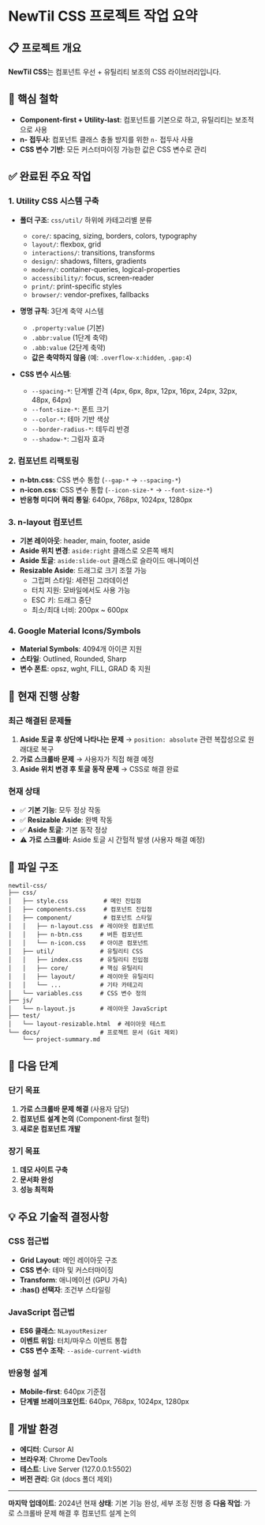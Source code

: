 # NewTil CSS 프로젝트 작업 요약

## 📋 프로젝트 개요

**NewTil CSS**는 컴포넌트 우선 + 유틸리티 보조의 CSS 라이브러리입니다.

## 🎯 핵심 철학

- **Component-first + Utility-last**: 컴포넌트를 기본으로 하고, 유틸리티는 보조적으로 사용
- **n- 접두사**: 컴포넌트 클래스 충돌 방지를 위한 `n-` 접두사 사용
- **CSS 변수 기반**: 모든 커스터마이징 가능한 값은 CSS 변수로 관리

## ✅ 완료된 주요 작업

### 1. **Utility CSS 시스템 구축**

- **폴더 구조**: `css/util/` 하위에 카테고리별 분류

  - `core/`: spacing, sizing, borders, colors, typography
  - `layout/`: flexbox, grid
  - `interactions/`: transitions, transforms
  - `design/`: shadows, filters, gradients
  - `modern/`: container-queries, logical-properties
  - `accessibility/`: focus, screen-reader
  - `print/`: print-specific styles
  - `browser/`: vendor-prefixes, fallbacks

- **명명 규칙**: 3단계 축약 시스템

  - `.property:value` (기본)
  - `.abbr:value` (1단계 축약)
  - `.abb:value` (2단계 축약)
  - **값은 축약하지 않음** (예: `.overflow-x:hidden`, `.gap:4`)

- **CSS 변수 시스템**:
  - `--spacing-*`: 단계별 간격 (4px, 6px, 8px, 12px, 16px, 24px, 32px, 48px, 64px)
  - `--font-size-*`: 폰트 크기
  - `--color-*`: 테마 기반 색상
  - `--border-radius-*`: 테두리 반경
  - `--shadow-*`: 그림자 효과

### 2. **컴포넌트 리팩토링**

- **n-btn.css**: CSS 변수 통합 (`--gap-*` → `--spacing-*`)
- **n-icon.css**: CSS 변수 통합 (`--icon-size-*` → `--font-size-*`)
- **반응형 미디어 쿼리 통일**: 640px, 768px, 1024px, 1280px

### 3. **n-layout 컴포넌트**

- **기본 레이아웃**: header, main, footer, aside
- **Aside 위치 변경**: `aside:right` 클래스로 오른쪽 배치
- **Aside 토글**: `aside:slide-out` 클래스로 슬라이드 애니메이션
- **Resizable Aside**: 드래그로 크기 조절 가능
  - 그립퍼 스타일: 세련된 그라데이션
  - 터치 지원: 모바일에서도 사용 가능
  - ESC 키: 드래그 중단
  - 최소/최대 너비: 200px ~ 600px

### 4. **Google Material Icons/Symbols**

- **Material Symbols**: 4094개 아이콘 지원
- **스타일**: Outlined, Rounded, Sharp
- **변수 폰트**: opsz, wght, FILL, GRAD 축 지원

## 🔄 현재 진행 상황

### **최근 해결된 문제들**

1. **Aside 토글 후 상단에 나타나는 문제** → `position: absolute` 관련 복잡성으로 원래대로 복구
2. **가로 스크롤바 문제** → 사용자가 직접 해결 예정
3. **Aside 위치 변경 후 토글 동작 문제** → CSS로 해결 완료

### **현재 상태**

- ✅ **기본 기능**: 모두 정상 작동
- ✅ **Resizable Aside**: 완벽 작동
- ✅ **Aside 토글**: 기본 동작 정상
- ⚠️ **가로 스크롤바**: Aside 토글 시 간헐적 발생 (사용자 해결 예정)

## 📁 파일 구조

```
newtil-css/
├── css/
│   ├── style.css          # 메인 진입점
│   ├── components.css     # 컴포넌트 진입점
│   ├── component/         # 컴포넌트 스타일
│   │   ├── n-layout.css  # 레이아웃 컴포넌트
│   │   ├── n-btn.css     # 버튼 컴포넌트
│   │   └── n-icon.css    # 아이콘 컴포넌트
│   ├── util/             # 유틸리티 CSS
│   │   ├── index.css     # 유틸리티 진입점
│   │   ├── core/         # 핵심 유틸리티
│   │   ├── layout/       # 레이아웃 유틸리티
│   │   └── ...           # 기타 카테고리
│   └── variables.css     # CSS 변수 정의
├── js/
│   └── n-layout.js       # 레이아웃 JavaScript
├── test/
│   └── layout-resizable.html  # 레이아웃 테스트
└── docs/                 # 프로젝트 문서 (Git 제외)
    └── project-summary.md
```

## 🚀 다음 단계

### **단기 목표**

1. **가로 스크롤바 문제 해결** (사용자 담당)
2. **컴포넌트 설계 논의** (Component-first 철학)
3. **새로운 컴포넌트 개발**

### **장기 목표**

1. **데모 사이트 구축**
2. **문서화 완성**
3. **성능 최적화**

## 💡 주요 기술적 결정사항

### **CSS 접근법**

- **Grid Layout**: 메인 레이아웃 구조
- **CSS 변수**: 테마 및 커스터마이징
- **Transform**: 애니메이션 (GPU 가속)
- **:has() 선택자**: 조건부 스타일링

### **JavaScript 접근법**

- **ES6 클래스**: `NLayoutResizer`
- **이벤트 위임**: 터치/마우스 이벤트 통합
- **CSS 변수 조작**: `--aside-current-width`

### **반응형 설계**

- **Mobile-first**: 640px 기준점
- **단계별 브레이크포인트**: 640px, 768px, 1024px, 1280px

## 🔧 개발 환경

- **에디터**: Cursor AI
- **브라우저**: Chrome DevTools
- **테스트**: Live Server (127.0.0.1:5502)
- **버전 관리**: Git (docs 폴더 제외)

---

**마지막 업데이트**: 2024년 현재
**상태**: 기본 기능 완성, 세부 조정 진행 중
**다음 작업**: 가로 스크롤바 문제 해결 후 컴포넌트 설계 논의
